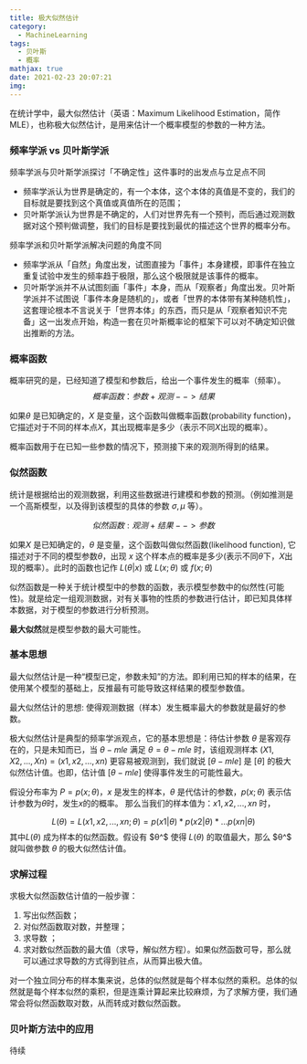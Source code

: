 ```yaml
---
title: 极大似然估计
category:
  - MachineLearning
tags:
  - 贝叶斯
  - 概率
mathjax: true
date: 2021-02-23 20:07:21
img:
---
```


在统计学中，最大似然估计（英语：Maximum Likelihood Estimation，简作MLE），也称极大似然估计，是用来估计一个概率模型的参数的一种方法。
<!--more-->

### 频率学派 vs 贝叶斯学派

频率学派与贝叶斯学派探讨「不确定性」这件事时的出发点与立足点不同

* 频率学派认为世界是确定的，有一个本体，这个本体的真值是不变的，我们的目标就是要找到这个真值或真值所在的范围；
* 贝叶斯学派认为世界是不确定的，人们对世界先有一个预判，而后通过观测数据对这个预判做调整，我们的目标是要找到最优的描述这个世界的概率分布。

频率学派和贝叶斯学派解决问题的角度不同

* 频率学派从「自然」角度出发，试图直接为「事件」本身建模，即事件在独立重复试验中发生的频率趋于极限，那么这个极限就是该事件的概率。
* 贝叶斯学派并不从试图刻画「事件」本身，而从「观察者」角度出发。贝叶斯学派并不试图说「事件本身是随机的」，或者「世界的本体带有某种随机性」，这套理论根本不言说关于「世界本体」的东西，而只是从「观察者知识不完备」这一出发点开始，构造一套在贝叶斯概率论的框架下可以对不确定知识做出推断的方法。

### 概率函数

概率研究的是，已经知道了模型和参数后，给出一个事件发生的概率（频率）。
$$
概率函数：参数 + 观测 --> 结果
$$

如果$θ$ 是已知确定的，$X$ 是变量，这个函数叫做概率函数(probability function)，它描述对于不同的样本点$X$，其出现概率是多少（表示不同$X$出现的概率）。

概率函数用于在已知一些参数的情况下，预测接下来的观测所得到的结果。

### 似然函数

统计是根据给出的观测数据，利用这些数据进行建模和参数的预测。（例如推测是一个高斯模型，以及得到该模型的具体的参数 $σ,μ$ 等）。

$$
似然函数: 观测 + 结果 --> 参数
$$

如果$X$ 是已知确定的，$θ$ 是变量，这个函数叫做似然函数(likelihood function), 它描述对于不同的模型参数$θ$，出现 $x$ 这个样本点的概率是多少(表示不同$θ$下，$X$出现的概率）。此时的函数也记作 $L(θ|x)$ 或 $L(x;θ)$ 或 $f(x;θ)$

似然函数是一种关于统计模型中的参数的函数，表示模型参数中的似然性(可能性)。就是给定一组观测数据，对有关事物的性质的参数进行估计，即已知具体样本数据，对于模型的参数进行分析预测。

**最大似然**就是模型参数的最大可能性。

### 基本思想

最大似然估计是一种“模型已定，参数未知”的方法。即利用已知的样本的结果，在使用某个模型的基础上，反推最有可能导致这样结果的模型参数值。

最大似然估计的思想: 使得观测数据（样本）发生概率最大的参数就是最好的参数。

极大似然估计是典型的频率学派观点，它的基本思想是：待估计参数 $θ$ 是客观存在的，只是未知而已，当 $θ-mle$ 满足 $θ = θ-mle$ 时，该组观测样本 $(X1,X2,...,Xn) = (x1, x2,...,xn)$ 更容易被观测到，我们就说 $[θ-mle]$ 是 $[θ]$ 的极大似然估计值。也即，估计值 $[θ-mle]$ 使得事件发生的可能性最大。

假设分布率为 $P=p(x;θ)$，$x$ 是发生的样本，$θ$ 是代估计的参数，$p(x;θ)$ 表示估计参数为$θ$时，发生$x$的的概率。
那么当我们的样本值为：$x1,x2,...,xn$ 时，

$$
L(θ) = L(x1,x2,...,xn;θ) = p(x1|θ)*p(x2|θ)* ...p(xn|θ)
$$
其中$L(θ)$ 成为样本的似然函数。假设有 $θ^$ 使得 $L(θ)$ 的取值最大，那么 $θ^$ 就叫做参数 $θ$ 的极大似然估计值。

### 求解过程
求极大似然函数估计值的一般步骤：
1. 写出似然函数；
2. 对似然函数取对数，并整理；
3. 求导数 ；
4. 求对数似然函数的最大值（求导，解似然方程）。如果似然函数可导，那么就可以通过求导数的方式得到驻点，从而算出极大值。

对一个独立同分布的样本集来说，总体的似然就是每个样本似然的乘积。总体的似然就是每个样本似然的乘积，但是连乘计算起来比较麻烦，为了求解方便，我们通常会将似然函数取对数，从而转成对数似然函数。

### 贝叶斯方法中的应用

待续
